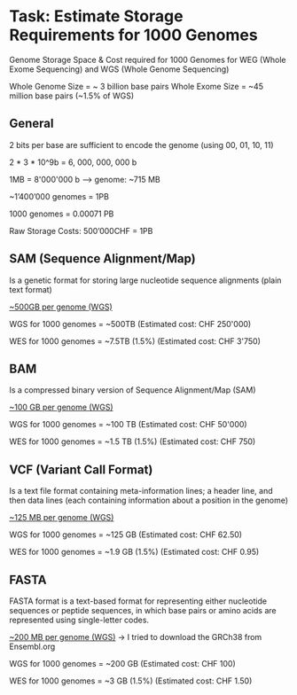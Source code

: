 # **Task: Estimate Storage Requirements for 1000 Genomes**

Genome Storage Space & Cost required for 1000 Genomes for WEG (Whole Exome Sequencing) and WGS (Whole Genome Sequencing)

Whole Genome Size = ~ 3 billion base pairs
Whole Exome Size = ~45 million base pairs (~1.5% of WGS)

## **General**

2 bits per base are sufficient to encode the genome (using 00, 01, 10, 11)

2 * 3 * 10^9b = 6, 000, 000, 000 b 

1MB = 8'000'000 b --> genome: ~715 MB 

~1’400’000 genomes = 1PB

1000 genomes = 0.00071 PB

Raw Storage Costs: 500’000CHF = 1PB 

## **SAM (Sequence Alignment/Map)**

Is a genetic format for storing large nucleotide sequence alignments (plain text format)

[~500GB per genome (WGS)](https://warwick.ac.uk/fac/sci/statistics/staff/academic-research/nichols/presentations/ohbm2014/imggen/Nho-ImgGen-WGSeqPractical.pdf)

WGS for 1000 genomes = ~500TB (Estimated cost: CHF 250'000)

WES for 1000 genomes = ~7.5TB (1.5%) (Estimated cost: CHF 3'750)
 
 
## **BAM**

Is a compressed binary version of Sequence Alignment/Map (SAM)

[~100 GB per genome (WGS)](https://compbiozurich.org/UZH-BIO392/course-material/2021/2021-09-28-BIO392-file-formats-storage-genomes.pdf)

WGS for 1000 genomes = ~100 TB (Estimated cost: CHF 50'000)

WES for 1000 genomes = ~1.5 TB (1.5%) (Estimated cost: CHF 750)

 
## **VCF (Variant Call Format)**

Is a text file format containing meta-information lines; a header line, and then data lines (each containing information about a position in the genome)

[~125 MB per genome (WGS)](https://medium.com/precision-medicine/how-big-is-the-human-genome-e90caa3409b0)

WGS for 1000 genomes = ~125 GB (Estimated cost: CHF 62.50)

WES for 1000 genomes = ~1.9 GB (1.5%) (Estimated cost: CHF 0.95)

## **FASTA**

FASTA format is a text-based format for representing either nucleotide sequences or peptide sequences, in which base pairs or amino acids are represented using single-letter codes. 

[~200 MB per genome (WGS)](https://www.ensembl.org/Homo_sapiens/Info/Index) -> I tried to download the GRCh38 from Ensembl.org

WGS for 1000 genomes = ~200 GB (Estimated cost: CHF 100)

WES for 1000 genomes = ~3 GB (1.5%) (Estimated cost: CHF 1.50)


